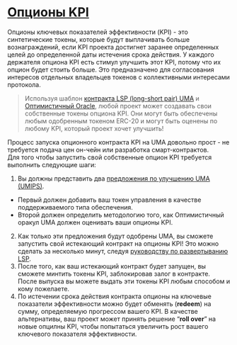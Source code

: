 # [Опционы KPI](https://docs.umaproject.org/products/KPI-options)

Опционы ключевых показателей эффективности (KPI) - это синтетические токены, которые будут выплачивать больше вознаграждений, если KPI проекта достигнет заранее определенных целей до определенной даты истечения срока действия. 
У каждого держателя опциона KPI есть стимул улучшить этот KPI, потому что их опцион будет стоить больше. 
Это предназначено для согласования интересов отдельных владельцев токенов с коллективными интересами протокола.<br>

> Используя шаблон [контракта LSP (long-short pair) UMA](https://docs.umaproject.org/synthetic-tokens/long-short-pair) и [Оптимистичный Oracle](https://docs.umaproject.org/getting-started/oracle), любой проект может создавать свои собственные токены опциона KPI. Они могут быть обеспечены любым одобренным токеном ERC-20 и могут быть оценены по любому KPI, который проект хочет улучшить!

Процесс запуска опционного контракта KPI на UMA довольно прост - не требуется подача цен он-чейн или разработка смарт-контрактов.<br>
Для того чтобы запустить свой собственные опцион KPI требуется выполнить следующие шаги:

1. Вы должны представить два [предложения по улучшению UMA (UMIPS)](https://docs.umaproject.org/uma-tokenholders/umips). 
- Первый должен добавить ваш токен управления в качестве поддерживаемого типа обеспечения. 
- Второй должен определить методологию того, как Оптимистичный оракул UMA должен оценивать ваши опционы KPI.
2. Как только эти предложения будут одобрены UMA, вы сможете запустить свой истекающий контракт на опционы KPI! Это можно сделать за несколько минут, следуя [руководству по развертыванию LSP](https://github.com/UMAprotocol/launch-lsp).
3. После того, как ваш истекающий контракт будет запущен, вы сможете минтить токены KPI, заблокировав залог в контракте. После выпуска вы можете выдать эти токены KPI любым способом и кому пожелаете.
4. По истечении срока действия контракта опционы на ключевые показатели эффективности можно будет обменять (**redeem**) на сумму, определяемую прогрессом вашего KPI. В качестве альтернативы, ваш проект может принять решение “**roll over**” на новые опцилны KPI, чтобы попытаться увеличить рост вашего ключевого показателя эффективности.


